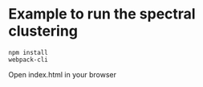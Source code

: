 # Example to run the spectral clustering

```
npm install
webpack-cli
```

Open index.html in your browser
